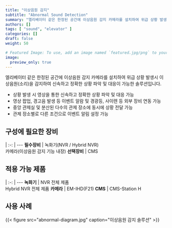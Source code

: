 ```yaml
---
title: "이상음원 감지"
subtitle: "Abnormal Sound Detection"
summary: "엘리베이터 같은 한정된 공간에 이상음원 감지 카메라를 설치하여 위급 상황 발생시 이상음원(소리)을 감지하여 신속하고 정확한 상황 파악 및 대응이 가능한 솔루션입니다."
authors: []
tags: [ "sound", "elevator" ]
categories: []
draft: false
weight: 50

# Featured Image: To use, add an image named `featured.jpg/png` to your page's folder.
image:
  preview_only: true
---
```


엘리베이터 같은 한정된 공간에 이상음원 감지 카메라를 설치하여 위급 상황 발생시 이상음원(소리)을 감지하여 신속하고 정확한 상황 파악 및 대응이 가능한 솔루션입니다.

- 상황 발생 시 영상을 통한 신속하고 정확한 상황 파악 및 대응 가능
- 영상 팝업, 경고음 발생 등 이벤트 알람 및 경광등, 사이렌 등 외부 장비 연동 가능
- 중앙 관제실 및 분산된 다수의 관제 장소에 동시에 상황 전달 가능
- 관제 장소별로 다른 조건으로 이벤트 알림 설정 가능

<div class="container">
<div class="row">
<div class="col-12 col-sm-6 pl-0">

## 구성에 필요한 장비

|
:-: | ---
**필수장비** | 녹화기(NVR / Hybrid NVR)<br>카메라(이상음원 감지 기능 내장)
**선택장비** | CMS

</div>
<div class="col-12 col-sm-6 pl-0">

## 적용 가능 제품

|
:-: | ---
**녹화기** | NVR 전체 제품<br>Hybrid NVR 전체 제품
**카메라** | EM-IHD(F21)
**CMS** | CMS-Station H

</div>
</div>
</div>

## 사용 사례

{{< figure src="abnormal-diagram.jpg" caption="이상음원 감지 솔루션" >}}
